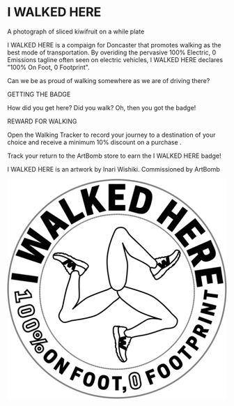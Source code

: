 # I WALKED HERE


A photograph of sliced kiwifruit on a while plate

I WALKED HERE is a compaign for Doncaster that promotes walking as the best mode of transportation. By overiding the pervasive 100% Electric, 0 Emissions tagline often seen on electric vehicles, I WALKED HERE declares "100% On Foot, 0 Footprint".

Can we be as proud of walking somewhere as we are of driving there?

GETTING THE BADGE

How did you get here? Did you walk? Oh, then you got the badge!

REWARD FOR WALKING 

Open the Walking Tracker to record your journey to a destination of your choice and receive a minimum 10% discount on a purchase .

Track your return to the ArtBomb store to earn the I WALKED HERE badge!



I WALKED HERE is an artwork by Inari Wishiki.
Commissioned by ArtBomb 


![logo](badge_man_final_amended_web.svg)

